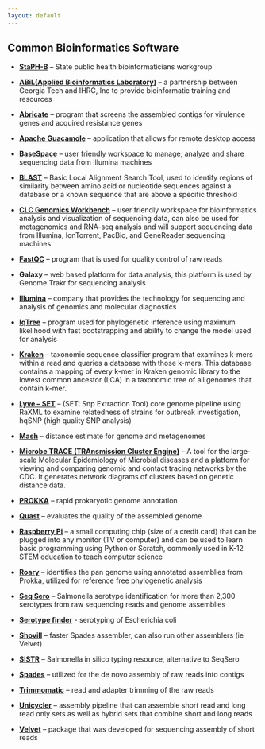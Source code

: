 ```yaml
---
layout: default
---
```

## Common Bioinformatics Software

* **[StaPH-B](https://github.com/StaPH-B)** – State public health bioinformaticians workgroup

* **[ABiL(Applied Bioinformatics Laboratory)](https://www.abil.ihrc.com/)** – a partnership between Georgia Tech and IHRC, Inc to provide bioinformatic training and resources

* **[Abricate](https://github.com/tseemann/abricate)** – program that screens the assembled contigs for virulence genes and acquired resistance genes

* **[Apache Guacamole](https://guacamole.apache.org/)** – application that allows for remote desktop access

* **[BaseSpace](https://basespace.illumina.com/)** – user friendly workspace to manage, analyze and share sequencing data from Illumina machines

* **[BLAST](https://blast.ncbi.nlm.nih.gov/Blast.cgi)** – Basic Local Alignment Search Tool, used to identify regions of similarity between amino acid or nucleotide sequences against a database or a known sequence that are above a specific threshold

* **[CLC Genomics Workbench](https://www.qiagenbioinformatics.com/products/clc-genomics-workbench/)** – user friendly workspace for bioinformatics analysis and visualization of sequencing data, can also be used for metagenomics and RNA-seq analysis and will support sequencing data from Illumina, IonTorrent, PacBio, and GeneReader sequencing machines

* **[FastQC](https://www.bioinformatics.babraham.ac.uk/projects/fastqc/)** – program that is used for quality control of raw reads

* **Galaxy** – web based platform for data analysis, this platform is used by Genome Trakr for sequencing analysis

* **[Illumina](https://www.illumina.com/index-d.html)** – company that provides the technology for sequencing and analysis of genomics and molecular diagnostics

* **[IqTree](http://www.iqtree.org)** – program used for phylogenetic inference using maximum likelihood with fast bootstrapping and ability to change the model used for analysis

* **[Kraken](https://github.com/DerrickWood/kraken2)** – taxonomic sequence classifier program that examines k-mers within a read and queries a database with those k-mers. This database contains a mapping of every k-mer in Kraken genomic library to the lowest common ancestor (LCA) in a taxonomic tree of all genomes that contain k-mer.

* **[Lyve – SET](https://github.com/lskatz/lyve-SET)** – (SET: Snp Extraction Tool) core genome pipeline using RaXML to examine relatedness of strains for outbreak investigation, hqSNP (high quality SNP analysis)

* **[Mash](https://github.com/marbl/Mash)** – distance estimate for genome and metagenomes

* **[Microbe TRACE (TRAnsmission Cluster Engine)](https://microbetrace.herokuapp.com/)**  – A tool for the large-scale Molecular Epidemiology of Microbial diseases and a platform for viewing and comparing genomic and contact tracing networks by the CDC. It generates network diagrams of clusters based on genetic distance data.

* **[PROKKA](https://github.com/tseemann/prokka)** – rapid prokaryotic genome annotation

* **[Quast](http://quast.sourceforge.net/quast)** – evaluates the quality of the assembled genome

* **[Raspberry Pi](https://www.raspberrypi.org/)** – a small computing chip (size of a credit card) that can be plugged into any monitor (TV or computer) and can be used to learn basic programming using Python or Scratch, commonly used in K-12 STEM education to teach computer science

* **[Roary](https://sanger-pathogens.github.io/Roary/)** – identifies the pan genome using annotated assemblies from Prokka, utilized for reference free phylogenetic analysis

* **[Seq Sero](https://github.com/denglab/SeqSero)** – Salmonella serotype identification for more than 2,300 serotypes from raw sequencing reads and genome assemblies

* **[Serotype finder](https://bitbucket.org/genomicepidemiology/serotypefinder.git)** - serotyping of Escherichia coli

* **[Shovill](https://github.com/tseemann/shovill)** – faster Spades assembler, can also run other assemblers (ie Velvet)

* **[SISTR](https://github.com/phac-nml/sistr_cmd)** – Salmonella in silico typing resource, alternative to SeqSero

* **[Spades](https://github.com/ablab/spades)** – utilized for the de novo assembly of raw reads into contigs

* **[Trimmomatic](http://www.usadellab.org/cms/?page=trimmomatic)** – read and adapter trimming of the raw reads

* **[Unicycler](https://github.com/rrwick/Unicycler)** – assembly pipeline that can assemble short read and long read only sets as well as hybrid sets that combine short and long reads

* **[Velvet](https://www.ebi.ac.uk/~zerbino/velvet/)** – package that was developed for sequencing assembly of short reads
